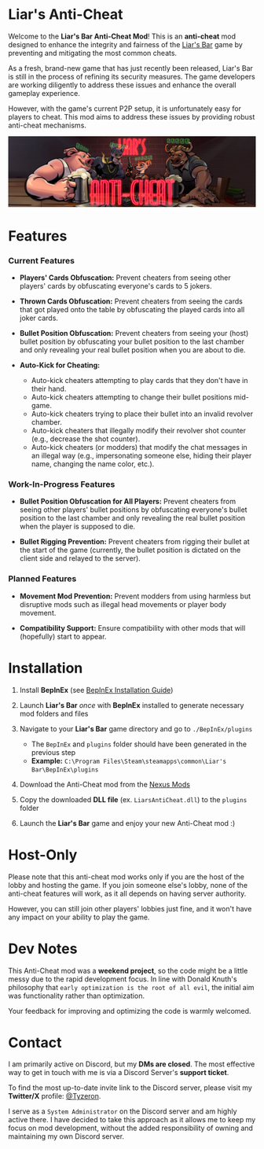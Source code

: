 # Liar's Anti-Cheat

Welcome to the **Liar's Bar Anti-Cheat Mod**! This is an **anti-cheat** mod 
designed to enhance the integrity and fairness of the 
[Liar's Bar](https://store.steampowered.com/app/3097560/Liars_Bar/) game by 
preventing and mitigating the most common cheats.

As a fresh, brand-new game that has just recently been released, Liar's Bar is 
still in the process of refining its security measures. The game developers are 
working diligently to address these issues and enhance the overall gameplay 
experience.

However, with the game's current P2P setup, it is unfortunately easy for 
players to cheat. This mod aims to address these issues by providing robust 
anti-cheat mechanisms.

<img alt="Liars Anti-Cheat Mod Banner" src="Images/Liars Anti-Cheat Mod Banner.png"/>


# Features

### Current Features

- **Players' Cards Obfuscation:** 
Prevent cheaters from seeing other players' cards by obfuscating everyone's 
cards to 5 jokers.

- **Thrown Cards Obfuscation:** 
Prevent cheaters from seeing the cards that got played onto the table by 
obfuscating the played cards into all joker cards.

- **Bullet Position Obfuscation:** 
Prevent cheaters from seeing your (host) bullet position by obfuscating your 
bullet position to the last chamber and only revealing your real bullet 
position when you are about to die.

- **Auto-Kick for Cheating:** 
  - Auto-kick cheaters attempting to play cards that they don't have in their hand.
  - Auto-kick cheaters attempting to change their bullet positions mid-game.
  - Auto-kick cheaters trying to place their bullet into an invalid revolver chamber.
  - Auto-kick cheaters that illegally modify their revolver shot counter (e.g., decrease the shot counter).
  - Auto-kick cheaters (or modders) that modify the chat messages in an illegal way (e.g., impersonating someone else, hiding their player name, changing the name color, etc.).

### Work-In-Progress Features

- **Bullet Position Obfuscation for All Players:** 
Prevent cheaters from seeing other players' bullet positions by obfuscating 
everyone's bullet position to the last chamber and only revealing the real 
bullet position when the player is supposed to die.

- **Bullet Rigging Prevention:** 
Prevent cheaters from rigging their bullet at the start of the game (currently, 
the bullet position is dictated on the client side and relayed to the server).

### Planned Features

- **Movement Mod Prevention:** 
Prevent modders from using harmless but disruptive mods such as illegal head 
movements or player body movement.

- **Compatibility Support:** 
Ensure compatibility with other mods that will (hopefully) start to appear.


# Installation

1. Install **BepInEx** (see [BepInEx Installation Guide](https://docs.bepinex.dev/articles/user_guide/installation/index.html))

2. Launch **Liar's Bar** _once_ with **BepInEx** installed to generate necessary mod folders and files

3. Navigate to your **Liar's Bar** game directory and go to `./BepInEx/plugins`
    - The `BepInEx` and `plugins` folder should have been generated in the previous step
    - **Example:** `C:\Program Files\Steam\steamapps\common\Liar's Bar\BepInEx\plugins`

4. Download the Anti-Cheat mod from the [Nexus Mods](https://next.nexusmods.com/profile/Tyzeron/mods)

5. Copy the downloaded **DLL file** (ex. `LiarsAntiCheat.dll`) to the `plugins` folder

6. Launch the **Liar's Bar** game and enjoy your new Anti-Cheat mod :)


# Host-Only

Please note that this anti-cheat mod works only if you are the host of the 
lobby and hosting the game. If you join someone else's lobby, none of the 
anti-cheat features will work, as it all depends on having server authority.

However, you can still join other players' lobbies just fine, and it won't have 
any impact on your ability to play the game.


# Dev Notes

This Anti-Cheat mod was a **weekend project**, so the code might be a little 
messy due to the rapid development focus. In line with Donald Knuth's 
philosophy that `early optimization is the root of all evil`, the initial aim 
was functionality rather than optimization.

Your feedback for improving and optimizing the code is warmly welcomed.


# Contact

I am primarily active on Discord, but my **DMs are closed**. The most effective 
way to get in touch with me is via a Discord Server's **support ticket**. 

To find the most up-to-date invite link to the Discord server, please visit my 
**Twitter/X** profile: [@Tyzeron](https://x.com/tyzeron).

I serve as a `System Administrator` on the Discord server and am highly active 
there. I have decided to take this approach as it allows me to keep my focus on 
mod development, without the added responsibility of owning and maintaining my 
own Discord server.
